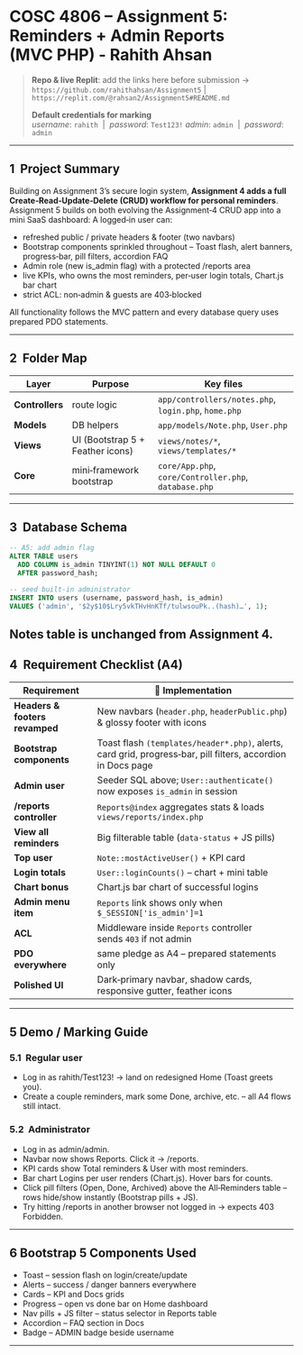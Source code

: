 # COSC 4806 – Assignment 5: Reminders + Admin Reports (MVC PHP) - Rahith Ahsan

> **Repo & live Replit**: add the links here before submission → `https://github.com/rahithahsan/Assignment5`  |  `https://replit.com/@rahsan2/Assignment5#README.md`
>
> **Default credentials for marking**  
> *username*: `rahith`  |  *password*: `Test123!`
> *admin*: `admin`  |  *password*: `admin`

---

## 1  Project Summary
Building on Assignment 3’s secure login system, **Assignment 4 adds a full Create‑Read‑Update‑Delete (CRUD) workflow for personal reminders**.  Assignment 5 builds on both evolving the Assignment‑4 CRUD app into a mini SaaS dashboard: A logged‑in user can:

* refreshed public / private headers & footer (two navbars)
* Bootstrap components sprinkled throughout – Toast flash, alert banners, progress‑bar, pill filters, accordion FAQ
* Admin role (new is_admin flag) with a protected /reports area
* live KPIs, who owns the most reminders, per‑user login totals, Chart.js bar chart
* strict ACL: non‑admin & guests are 403‑blocked

All functionality follows the MVC pattern and every database query uses prepared PDO statements.

---

## 2  Folder Map
| Layer | Purpose | Key files |
|-------|---------|-----------|
| **Controllers** | route logic | `app/controllers/notes.php`, `login.php`, `home.php` |
| **Models** | DB helpers | `app/models/Note.php`, `User.php` |
| **Views** | UI (Bootstrap 5 + Feather icons) | `views/notes/*`, `views/templates/*` |
| **Core** | mini‑framework bootstrap | `core/App.php`, `core/Controller.php`, `database.php` |

---

## 3  Database Schema
```sql
-- A5: add admin flag
ALTER TABLE users
  ADD COLUMN is_admin TINYINT(1) NOT NULL DEFAULT 0
  AFTER password_hash;

-- seed built‑in administrator
INSERT INTO users (username, password_hash, is_admin)
VALUES ('admin', '$2y$10$Lry5vkTHvHnKTf/tulwsouPk..(hash)…', 1);
```
Notes table is unchanged from Assignment 4.
---

## 4  Requirement Checklist (A4)
| Requirement | 🚀 Implementation |
|-------------|------------------|
| **Headers & footers revamped** | New navbars (`header.php`, `headerPublic.php`) & glossy footer with icons |
| **Bootstrap components** | Toast flash `(templates/header*.php)`, alerts, card grid, progress‑bar, pill filters, accordion in Docs page |
| **Admin user** | Seeder SQL above; `User::authenticate()` now exposes `is_admin` in session |
| **/reports controller** | `Reports@index` aggregates stats & loads `views/reports/index.php` |
| **View all reminders** | Big filterable table (`data‑status` + JS pills) |
| **Top user** | `Note::mostActiveUser()` + KPI card |
| **Login totals** | `User::loginCounts()` – chart + mini table |
| **Chart bonus** | Chart.js bar chart of successful logins |
| **Admin menu item** | `Reports` link shows only when `$_SESSION['is_admin']=1` |
| **ACL** | Middleware inside `Reports` controller sends `403` if not admin |
| **PDO everywhere** | same pledge as A4 – prepared statements only |
| **Polished UI** | Dark‑primary navbar, shadow cards, responsive gutter, feather icons |

---

## 5 Demo / Marking Guide
### 5.1  Regular user
* Log in as rahith/Test123! → land on redesigned Home (Toast greets you).
* Create a couple reminders, mark some Done, archive, etc. – all A4 flows still intact.
### 5.2  Administrator
* Log in as admin/admin.
* Navbar now shows Reports. Click it → /reports.
* KPI cards show Total reminders & User with most reminders.
* Bar chart Logins per user renders (Chart.js). Hover bars for counts.
* Click pill filters (Open, Done, Archived) above the All‑Reminders table – rows hide/show instantly (Bootstrap pills + JS).
* Try hitting /reports in another browser not logged in → expects 403 Forbidden.

---

## 6 Bootstrap 5 Components Used

* Toast – session flash on login/create/update
* Alerts – success / danger banners everywhere
* Cards – KPI and Docs grids
* Progress – open vs done bar on Home dashboard
* Nav pills + JS filter – status selector in Reports table
* Accordion – FAQ section in Docs
* Badge – ADMIN badge beside username

---